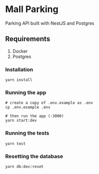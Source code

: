 # Mall Parking

Parking API built with NestJS and Postgres

## Requirements

1. Docker
2. Postgres

### Installation

```
yarn install
```

### Running the app

```
# create a copy of .env.example as .env
cp .env.example .env

# then run the app (:3000)
yarn start:dev
```

### Running the tests

```
yarn test
```

### Resetting the database

```
yarn db:dev:reset
```
